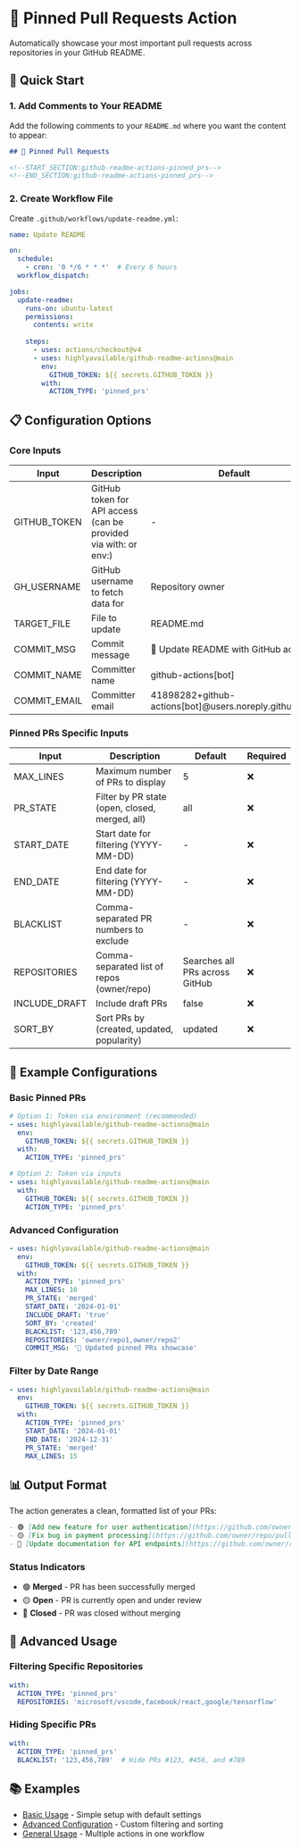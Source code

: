 # 📌 Pinned Pull Requests Action

Automatically showcase your most important pull requests across repositories in your GitHub README.

## 🚀 Quick Start

### 1. Add Comments to Your README

Add the following comments to your `README.md` where you want the content to appear:

```markdown
## 📌 Pinned Pull Requests

<!--START_SECTION:github-readme-actions-pinned_prs-->
<!--END_SECTION:github-readme-actions-pinned_prs-->
```

### 2. Create Workflow File

Create `.github/workflows/update-readme.yml`:

```yaml
name: Update README

on:
  schedule:
    - cron: '0 */6 * * *'  # Every 6 hours
  workflow_dispatch:

jobs:
  update-readme:
    runs-on: ubuntu-latest
    permissions:
      contents: write
    
    steps:
      - uses: actions/checkout@v4
      - uses: highlyavailable/github-readme-actions@main
        env:
          GITHUB_TOKEN: ${{ secrets.GITHUB_TOKEN }}
        with:
          ACTION_TYPE: 'pinned_prs'
```

## 📋 Configuration Options

### Core Inputs

| Input         | Description                                                     | Default                                                 | Required |
| ------------- | --------------------------------------------------------------- | ------------------------------------------------------- | -------- |
| GITHUB\_TOKEN | GitHub token for API access (can be provided via with: or env:) | \-                                                      | ✅        |
| GH\_USERNAME  | GitHub username to fetch data for                               | Repository owner                                        | ❌        |
| TARGET\_FILE  | File to update                                                  | README.md                                               | ❌        |
| COMMIT\_MSG   | Commit message                                                  | 🚀 Update README with GitHub actions                    | ❌        |
| COMMIT\_NAME  | Committer name                                                  | github-actions\[bot\]                                   | ❌        |
| COMMIT\_EMAIL | Committer email                                                 | 41898282+github-actions\[bot\]@users.noreply.github.com | ❌        |

### Pinned PRs Specific Inputs

| Input          | Description                                    | Default                        | Required |
| -------------- | ---------------------------------------------- | ------------------------------ | -------- |
| MAX\_LINES     | Maximum number of PRs to display               | 5                              | ❌        |
| PR\_STATE      | Filter by PR state (open, closed, merged, all) | all                            | ❌        |
| START\_DATE    | Start date for filtering (YYYY-MM-DD)          | \-                             | ❌        |
| END\_DATE      | End date for filtering (YYYY-MM-DD)            | \-                             | ❌        |
| BLACKLIST      | Comma-separated PR numbers to exclude          | \-                             | ❌        |
| REPOSITORIES   | Comma-separated list of repos (owner/repo)     | Searches all PRs across GitHub | ❌        |
| INCLUDE\_DRAFT | Include draft PRs                              | false                          | ❌        |
| SORT\_BY       | Sort PRs by (created, updated, popularity)     | updated                        | ❌        |

## 🎨 Example Configurations

### Basic Pinned PRs

```yaml
# Option 1: Token via environment (recommended)
- uses: highlyavailable/github-readme-actions@main
  env:
    GITHUB_TOKEN: ${{ secrets.GITHUB_TOKEN }}
  with:
    ACTION_TYPE: 'pinned_prs'

# Option 2: Token via inputs
- uses: highlyavailable/github-readme-actions@main
  with:
    GITHUB_TOKEN: ${{ secrets.GITHUB_TOKEN }}
    ACTION_TYPE: 'pinned_prs'
```

### Advanced Configuration

```yaml
- uses: highlyavailable/github-readme-actions@main
  env:
    GITHUB_TOKEN: ${{ secrets.GITHUB_TOKEN }}
  with:
    ACTION_TYPE: 'pinned_prs'
    MAX_LINES: 10
    PR_STATE: 'merged'
    START_DATE: '2024-01-01'
    INCLUDE_DRAFT: 'true'
    SORT_BY: 'created'
    BLACKLIST: '123,456,789'
    REPOSITORIES: 'owner/repo1,owner/repo2'
    COMMIT_MSG: '🚀 Updated pinned PRs showcase'
```

### Filter by Date Range

```yaml
- uses: highlyavailable/github-readme-actions@main
  env:
    GITHUB_TOKEN: ${{ secrets.GITHUB_TOKEN }}
  with:
    ACTION_TYPE: 'pinned_prs'
    START_DATE: '2024-01-01'
    END_DATE: '2024-12-31'
    PR_STATE: 'merged'
    MAX_LINES: 15
```

## 📊 Output Format

The action generates a clean, formatted list of your PRs:

```markdown
- 🟢 [Add new feature for user authentication](https://github.com/owner/repo/pull/123) - owner/repo | [Issue #45](https://github.com/owner/repo/issues/45)
- 🟡 [Fix bug in payment processing](https://github.com/owner/repo/pull/124) - owner/repo
- 🔴 [Update documentation for API endpoints](https://github.com/owner/repo/pull/125) - owner/repo
```

### Status Indicators

* 🟢 **Merged** \- PR has been successfully merged
* 🟡 **Open** \- PR is currently open and under review
* 🔴 **Closed** \- PR was closed without merging

## 🔧 Advanced Usage

### Filtering Specific Repositories

```yaml
with:
  ACTION_TYPE: 'pinned_prs'
  REPOSITORIES: 'microsoft/vscode,facebook/react,google/tensorflow'
```

### Hiding Specific PRs

```yaml
with:
  ACTION_TYPE: 'pinned_prs'
  BLACKLIST: '123,456,789'  # Hide PRs #123, #456, and #789
```

## 📚 Examples

- [Basic Usage](../examples/basic-pinned-prs.yml) - Simple setup with default settings
- [Advanced Configuration](../examples/advanced-pinned-prs.yml) - Custom filtering and sorting
- [General Usage](../examples/basic-usage.yml) - Multiple actions in one workflow 